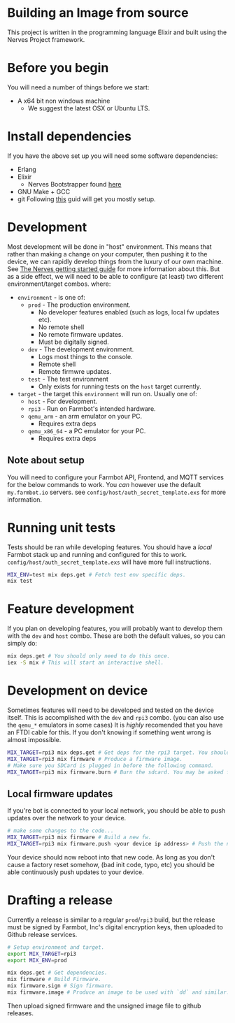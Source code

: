 # Building an Image from source
This project is written in the programming language Elixir and built using the
Nerves Project framework.

# Before you begin
You will need a number of things before we start:
* A x64 bit non windows machine
  * We suggest the latest OSX or Ubuntu LTS.

# Install dependencies
If you have the above set up you will need some software dependencies:
* Erlang
* Elixir
  * Nerves Bootstrapper found [here](https://hexdocs.pm/nerves/installation.html#Linux)
* GNU Make + GCC
* git
Following [this](http://embedded-elixir.com/post/2017-05-23-using-asdf-vm/) guid
will get you mostly setup.

# Development
Most development will be done in "host" environment. This means that rather than
making a change on your computer, then pushing it to the device, we can rapidly
develop things from the luxury of our own machine.
See [The Nerves getting started guide](https://hexdocs.pm/nerves/getting-started.html)
for more information about this. But as a side effect, we will need to be able
to configure (at least) two different environment/target combos. where:
* `environment` - is one of:
  * `prod` - The production environment.
    * No developer features enabled (such as logs, local fw updates etc).
    * No remote shell
    * No remote firmware updates.
    * Must be digitally signed.
  * `dev` - The development environment.
    * Logs most things to the console.
    * Remote shell
    * Remote firmwre updates.
  * `test` - The test environment
    * Only exists for running tests on the `host` target currently.
* `target` - the target this `environment` will run on. Usually one of:
  * `host` - For development.
  * `rpi3` - Run on Farmbot's intended hardware.
  * `qemu_arm` - an arm emulator on your PC.
    * Requires extra deps
  * `qemu_x86_64` - a PC emulator for your PC.
    * Requires extra deps

## Note about setup
You will need to configure your Farmbot API, Frontend, and MQTT services for the
below commands to work. You _can_ however use the default `my.farmbot.io` servers.
see `config/host/auth_secret_template.exs` for more information.

# Running unit tests
Tests should be ran while developing features. You should have a *local* Farmbot
stack up and running and configured for this to work.
`config/host/auth_secret_template.exs` will have more full instructions.

```bash
MIX_ENV=test mix deps.get # Fetch test env specific deps.
mix test
```

# Feature development
If you plan on developing features, you will probably want to develop them with
the `dev` and `host` combo. These are both the default values, so you can simply do:
```bash
mix deps.get # You should only need to do this once.
iex -S mix # This will start an interactive shell.
```

# Development on device
Sometimes features will need to be developed and tested on the device itself.
This is accomplished with the `dev` and `rpi3` combo. (you can also use the
`qemu_*` emulators in some cases)
It is *highly* recomended that you have an FTDI cable for this. If you don't
knowing if something went wrong is almost impossible.

```bash
MIX_TARGET=rpi3 mix deps.get # Get deps for the rpi3 target. You should only need to do this once.
MIX_TARGET=rpi3 mix firmware # Produce a firmware image.
# Make sure you SDCard is plugged in before the following command.
MIX_TARGET=rpi3 mix firmware.burn # Burn the sdcard. You may be asked for a password here.
```

## Local firmware updates
If you're bot is connected to your local network, you should be able to
push updates over the network to your device.

```bash
# make some changes to the code...
MIX_TARGET=rpi3 mix firmware # Build a new fw.
MIX_TARGET=rpi3 mix firmware.push <your device ip address> # Push the new fw to the device.
```
Your device should now reboot into that new code. As long as you don't cause
a factory reset somehow, (bad init code, typo, etc) you should be able
continuously push updates to your device.

# Drafting a release
Currently a release is similar to a regular `prod`/`rpi3` build, but the release
must be signed by Farmbot, Inc's digital encryption keys, then uploaded to
Github release services.

```bash
# Setup environment and target.
export MIX_TARGET=rpi3
export MIX_ENV=prod

mix deps.get # Get dependencies.
mix firmware # Build Firmware.
mix firmware.sign # Sign firmware.
mix firmware.image # Produce an image to be used with `dd` and similar.
```
Then upload signed firmware and the unsigned image file to github releases.
